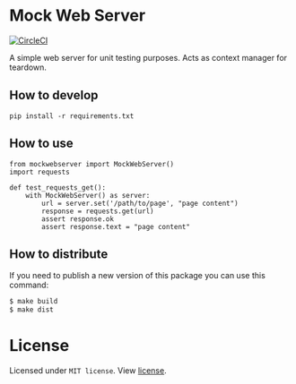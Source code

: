 # Mock Web Server

[![CircleCI](https://circleci.com/gh/Virtualstock/mockwebserver.svg?style=svg&circle-token=a157be22d8ba5cd2fefe5517bc8de839b7cd232e)](https://circleci.com/gh/Virtualstock/mockwebserver)

A simple web server for unit testing purposes. Acts as context manager for teardown.

## How to develop

```
pip install -r requirements.txt
```

## How to use

```
from mockwebserver import MockWebServer()
import requests

def test_requests_get():
    with MockWebServer() as server:
        url = server.set('/path/to/page', "page content")
        response = requests.get(url)
        assert response.ok
        assert response.text = "page content"
```


## How to distribute

If you need to publish a new version of this package you can use this command:

```bash
$ make build
$ make dist
```


# License

Licensed under `MIT license`. View [license](LICENSE).
